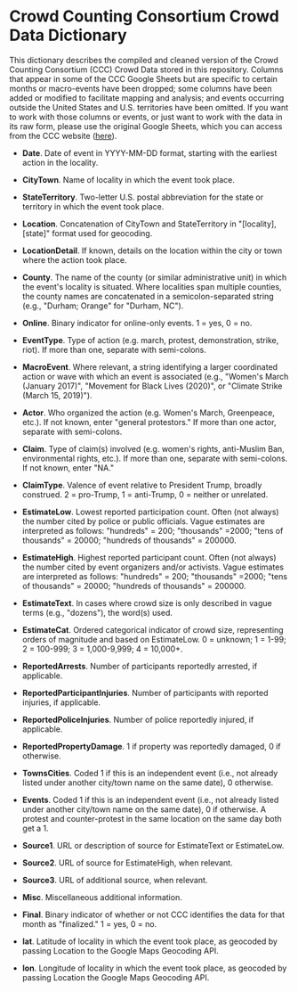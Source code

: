 # Crowd Counting Consortium Crowd Data Dictionary #
This dictionary describes the compiled and cleaned version of the Crowd Counting Consortium (CCC) Crowd Data stored in this repository. Columns that appear in some of the CCC Google Sheets but are specific to certain months or macro-events have been dropped; some columns have been added or modified to facilitate mapping and analysis; and events occurring outside the United States and U.S. territories have been omitted. If you want to work with those columns or events, or just want to work with the data in its raw form, please use the original Google Sheets,  which you can access from the CCC website ([here](https://sites.google.com/view/crowdcountingconsortium/view-download-the-data)).

- **Date**. Date of event in YYYY-MM-DD format, starting with the earliest action in the locality.

- **CityTown**. Name of locality in which the event took place.

- **StateTerritory**. Two-letter U.S. postal abbreviation for the state or territory in which the event took place.

- **Location**. Concatenation of CityTown and StateTerritory in "[locality], [state]" format used for geocoding.

- **LocationDetail**. If known, details on the location within the city or town where the action took place.

- **County**. The name of the county (or similar administrative unit) in which the event's locality is situated. Where localities span multiple counties, the county names are concatenated in a semicolon-separated string (e.g., "Durham; Orange" for "Durham, NC").

- **Online**. Binary indicator for online-only events. 1 = yes, 0 = no.

- **EventType**. Type of action (e.g. march, protest, demonstration, strike, riot). If more than one, separate with semi-colons.

- **MacroEvent**. Where relevant, a string identifying a larger coordinated action or wave with which an event is associated (e.g., "Women's March (January 2017)", "Movement for Black Lives (2020)", or "Climate Strike (March 15, 2019)").

- **Actor**. Who organized the action (e.g. Women's March, Greenpeace, etc.). If not known, enter "general protestors." If more than one actor, separate with semi-colons.

- **Claim**. Type of claim(s) involved (e.g. women's rights, anti-Muslim Ban, environmental rights, etc.). If more than one, separate with semi-colons. If not known, enter "NA."

- **ClaimType**. Valence of event relative to President Trump, broadly construed. 2 = pro-Trump, 1 = anti-Trump, 0 = neither or unrelated.

- **EstimateLow**. Lowest reported participation count. Often (not always) the number cited by police or public officials. Vague estimates are interpreted as follows: "hundreds" = 200; "thousands" =2000; "tens of thousands" = 20000; "hundreds of thousands" = 200000.

- **EstimateHigh**. Highest reported participant count. Often (not always) the number cited by event organizers and/or activists. Vague estimates are interpreted as follows: "hundreds" = 200; "thousands" =2000; "tens of thousands" = 20000; "hundreds of thousands" = 200000.

- **EstimateText**. In cases where crowd size is only described in vague terms (e.g., "dozens"), the word(s) used.

- **EstimateCat**. Ordered categorical indicator of crowd size, representing orders of magnitude and based on EstimateLow. 0 = unknown; 1 = 1-99; 2 = 100-999; 3 = 1,000-9,999; 4 = 10,000+.

- **ReportedArrests**. Number of participants reportedly arrested, if applicable.

- **ReportedParticipantInjuries**. Number of participants with reported injuries, if applicable.

- **ReportedPoliceInjuries**. Number of police reportedly injured, if applicable.

- **ReportedPropertyDamage**. 1 if property was reportedly damaged, 0 if otherwise.

- **TownsCities**. Coded 1 if this is an independent event (i.e., not already listed under another city/town name on the same date), 0 otherwise.

- **Events**. Coded 1 if this is an independent event (i.e., not already listed under another city/town name on the same date), 0 if otherwise. A protest and counter-protest in the same location on the same day both get a 1.

- **Source1**. URL or description of source for EstimateText or EstimateLow.

- **Source2**. URL of source for EstimateHigh, when relevant.

- **Source3**. URL of additional source, when relevant.

- **Misc**. Miscellaneous additional information.

- **Final**. Binary indicator of whether or not CCC identifies the data for that month as "finalized." 1 = yes, 0 = no.

- **lat**. Latitude of locality in which the event took place, as geocoded by passing Location to the Google Maps Geocoding API.

- **lon**. Longitude of locality in which the event took place, as geocoded by passing Location the Google Maps Geocoding API.
